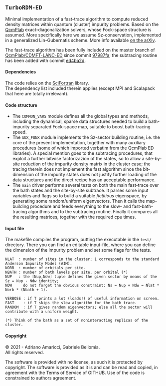 ## `TurboRDM-ED`

Minimal implementation of a fast-trace algorithm to compute reduced density matrices within quantum (cluster) impurity problems. Based on the [QcmPlab](https://github.com/QcmPlab) exact-diagonalization solvers, whose Fock-space structure is assumed. More specifically here we assume Sz-conservation, implemented in a generalized Lin-Gubernatis scheme. More info available [on the arXiv](https://arxiv.org/abs/2105.06806).

The fast-trace algorithm has been fully included on the master branch of [QcmPlab/CDMFT-LANC-ED](https://github.com/QcmPlab/CDMFT-LANC-ED) since commit [97987fa](https://github.com/QcmPlab/CDMFT-LANC-ED/commit/97987fa39b47781cdf41a57f94731ad4aefc0619); the subtracing routine has been added with commit [ed4ba2d](https://github.com/QcmPlab/CDMFT-LANC-ED/commit/ed4ba2d798d31588da7675565e2dd0c1ce821744).

#### Dependencies

The code relies on the [SciFortran](https://github.com/QcmPlab/SciFortran) library.  
The dependency list included therein applies (except MPI and Scalapack that here are totally irrelevant).

#### Code structure

- The `COMMON_VARS` module defines all the global types and methods, including the dynamical, sparse data structures needed to build a bath-impurity separated Fock-space map, suitable to boost bath-tracing speed.
- The `AUX_FUNX` module implements the Sz-sector building routine, i.e. the core of the present implementation, together with many auxiliary procedures (some of which imported verbatim from the QcmPlab ED libraries). A special mention goes to the subtracing procedures, that exploit a further bitwise factorizazion of the states, so to allow a site-by-site reduction of the impurity density matrix in the cluster case; the tracing therein does not implement the fast algorithm since the bit-dimension of the impurity states does not justify further loading of the data structures and the direct recipe has an acceptable performance.
- The `main` driver performs several tests on both the main fast-trace over the bath states and the site-by-site subtrace. It parses some input variables and flags so to build a suitable _fictitious_ eigenspace, by generating some random/uniform eigenvectors. Then it calls the map-building procedure and feeds everything to the slow- and fast-bath-tracing algorithms and to the subtracing routine. Finally it compares all the resulting matrices, together with the required cpu times.

#### Input file

The makefile compiles the program, putting the executable in the `test/` directory. There you can find an editable input-file, where you can define the dimension of the impurity problem and set some flags for the tests.

```
NLAT  : number of sites in the cluster; 1 corresponds to the standard Anderson Impurity Model (AIM).
NORB  : number of orbitals per site.
NBATH : number of bath levels per site, per orbital (*)
NUP   : the [Nup,Ndw] tuple defines the given sector by means of the Sz = Nup - Ndw identity;
NDW     do not forget the obvious constraint: Ns = Nup + Ndw = Nlat * Norb * (Nbath + 1).

VERBOSE : if T prints a lot (loads!) of useful information on screen.
FAST    : if T skips the slow algorithm for the bath trace.
RANDOM  : if T gives random eigenvectors; else all the sector will contribute with a uniform weight.

(*) Think of the bath as a set of noninteracting replicas of the cluster.
```


#### Copyright

© 2021 - Adriano Amaricci, Gabriele Bellomia.  
All rights reserved.

The software is provided with no license, as such it is protected by copyright. The software is provided as it is and can be read and copied, in agreement with the Terms of Service of GITHUB. Use of the code is constrained to authors agreement.
